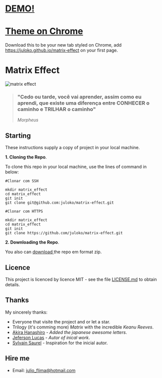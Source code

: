 # [DEMO!](https://juloko.github.io/matrix-effect/)

# [Theme on Chrome](https://chrome.google.com/webstore/detail/matrix-effect-chrome/hifkbbkonokckpinbkhkbhlemgpojbpk)
Download this to be your new tab styled on Chrome, add https://juloko.github.io/matrix-effect on your first page.

# Matrix Effect

![matrix effect](https://user-images.githubusercontent.com/39635734/82733390-d26ea100-9ce9-11ea-8c9e-e66e80e7d83b.gif)

> ### "Cedo ou tarde, você vai aprender, assim como eu aprendi, que existe uma diferença entre CONHECER o caminho e TRILHAR o caminho" 
>_Morpheus_

## Starting

These instructions supply a copy of project in your local machine.

**1. Cloning the Repo**.

To clone this repo in your local machine, use the lines of command in below:

```
#Clonar com SSH

mkdir matrix_effect
cd matrix_effect
git init
git clone git@github.com:juloko/matrix-effect.git
```

```
#Clonar com HTTPS

mkdir matrix_effect
cd matrix_effect
git init
git clone https://github.com/juloko/matrix-effect.git
```

**2. Downloading the Repo**.

You also can [download ](https://github.com/juloko/matrix-effect/archive/master.zip) the repo em format zip.


## Licence
This project is licenced by licence MIT - see the file [LICENSE.md](https://github.com/juloko/matrix-effect/blob/master/LICENSE) to obtain details.

## Thanks

My sincerely thanks:
* Everyone that visite the project and or let a star.
* Trilogy (it's comming more) _Matrix_ with the incredible _Keanu Reeves_.
* [Akira Hanashiro](https://www.linkedin.com/in/hanashiro/) - _Added the japanese awesome letters_.
* [Jeferson Lucas](https://github.com/JefersonLucas) - _Autor of inical work_.
* [Sylvain Saurel](https://play.google.com/store/apps/details?id=com.ssaurel.matrixeffect) - Inspiration for the inicial autor.

## Hire me

* Email: [julio_flima@hotmail.com](julio_flima@hotmail.com)
